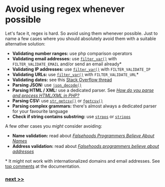 # Avoid using regex whenever possible

Let's face it, regex is hard. So avoid using them whenever possible. Just to name a few cases where you should absolutely avoid them with a suitable alternative solution:

- **Validating number ranges:** use php comparison operators
- **Validating email addresses:** use [`filter_var()`](http://php.net/filter_var) with `FILTER_VALIDATE_EMAIL` and/or send an email already*
- **Validating IP addresses:** use [`filter_var()`](http://php.net/filter_var) with `FILTER_VALIDATE_IP`
- **Validating URLs:** use [`filter_var()`](http://php.net/filter_var) with `FILTER_VALIDATE_URL`*
- **Validating dates:** see this [Stack Overflow thread](http://stackoverflow.com/questions/19271381/correctly-determine-if-date-string-is-a-valid-date-in-that-format)
- **Parsing JSON:** use [`json_decode()`](http://php.net/json_decode)
- **Parsing HTML / XML:** use a dedicated parser. See [*How do you parse and process HTML/XML in PHP?*](http://stackoverflow.com/questions/3577641/how-do-you-parse-and-process-html-xml-in-php)
- **Parsing CSV:** use [`str_getcsv()`](http://php.net/manual/en/function.str-getcsv.php) or [`fgetcsv()`](http://php.net/manual/en/function.fgetcsv.php)
- **Parsing complex grammars:** there's almost always a dedicated parser for your favourite language
- **Check if string contains substring:** use [`strpos`](http://php.net/strpos) or [`stripos`](http://php.net/stripos)

A few other cases you *might* consider avoiding:
- **Name validation:** read about [*Falsehoods Programmers Believe About Names*](http://www.kalzumeus.com/2010/06/17/falsehoods-programmers-believe-about-names/)
- **Address validation:** read about [*Falsehoods programmers believe about addresses*](https://www.mjt.me.uk/posts/falsehoods-programmers-believe-about-addresses/)

\* It might not work with internationalized domains and email addresses. See [top comments](https://secure.php.net/manual/en/function.filter-var.php#111828) at the documentation.


### [next >>](02%20Get%20to%20know%20the%20available%20php%20regex%20functions.md)